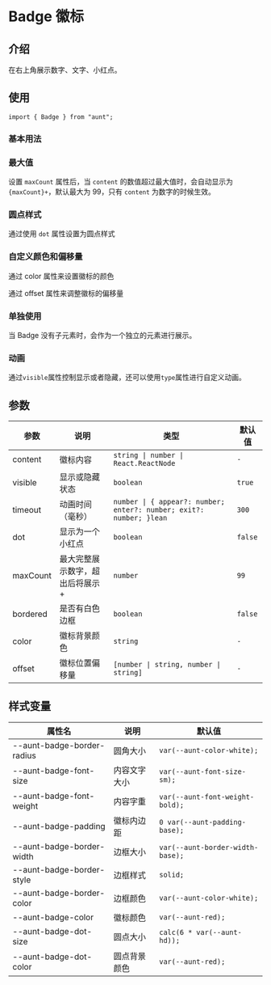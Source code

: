 # Badge 徽标

<code hidden="hidden" src="./demos/demo.tsx"></code>

## 介绍

在右上角展示数字、文字、小红点。

## 使用

```tsx
import { Badge } from "aunt";
```

### 基本用法

<code src="./demos/demo-base.tsx"></code>

### 最大值

设置 `maxCount` 属性后，当 `content` 的数值超过最大值时，会自动显示为 `{maxCount}+`，默认最大为 99，只有 `content` 为数字的时候生效。
<code src="./demos/demo-maxcount.tsx"></code>

### 圆点样式

通过使用 `dot` 属性设置为圆点样式
<code src="./demos/demo-dot.tsx"></code>

### 自定义颜色和偏移量

通过 color 属性来设置徽标的颜色

通过 offset 属性来调整徽标的偏移量
<code src="./demos/demo-offset-color.tsx"></code>

### 单独使用

当 Badge 没有子元素时，会作为一个独立的元素进行展示。
<code src="./demos/demo-badge.tsx"></code>

### 动画

通过`visible`属性控制显示或者隐藏，还可以使用`type`属性进行自定义动画。
<code src="./demos/demo-visible.tsx"></code>

## 参数

| 参数     | 说明                             | 类型                                                                | 默认值  |
| -------- | -------------------------------- | ------------------------------------------------------------------- | ------- |
| content  | 徽标内容                         | `string \| number \| React.ReactNode`                               | `-`     |
| visible  | 显示或隐藏状态                   | `boolean`                                                           | `true`  |
| timeout  | 动画时间（毫秒）                 | `number \| { appear?: number; enter?: number; exit?: number; }lean` | `300`   |
| dot      | 显示为一个小红点                 | `boolean`                                                           | `false` |
| maxCount | 最大完整展示数字，超出后将展示 + | `number`                                                            | `99`    |
| bordered | 是否有白色边框                   | `boolean`                                                           | `false` |
| color    | 徽标背景颜色                     | `string`                                                            | `-`     |
| offset   | 徽标位置偏移量                   | `[number \| string, number \| string]`                              | `-`     |

## 样式变量

| 属性名                     | 说明         | 默认值                           |
| -------------------------- | ------------ | -------------------------------- |
| --aunt-badge-border-radius | 圆角大小     | `var(--aunt-color-white);`       |
| --aunt-badge-font-size     | 内容文字大小 | `var(--aunt-font-size-sm);`      |
| --aunt-badge-font-weight   | 内容字重     | `var(--aunt-font-weight-bold);`  |
| --aunt-badge-padding       | 徽标内边距   | `0 var(--aunt-padding-base);`    |
| --aunt-badge-border-width  | 边框大小     | `var(--aunt-border-width-base);` |
| --aunt-badge-border-style  | 边框样式     | `solid;`                         |
| --aunt-badge-border-color  | 边框颜色     | `var(--aunt-color-white);`       |
| --aunt-badge-color         | 徽标颜色     | `var(--aunt-red);`               |
| --aunt-badge-dot-size      | 圆点大小     | `calc(6 * var(--aunt-hd));`      |
| --aunt-badge-dot-color     | 圆点背景颜色 | `var(--aunt-red);`               |
